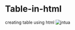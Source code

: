 # Table-in-html
creating table using html
![jntua](https://github.com/user-attachments/assets/6769290a-fabe-4f63-8add-70e72c796f06)
